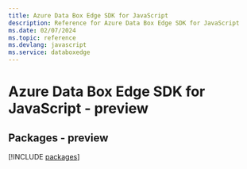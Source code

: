 ```yaml
---
title: Azure Data Box Edge SDK for JavaScript
description: Reference for Azure Data Box Edge SDK for JavaScript
ms.date: 02/07/2024
ms.topic: reference
ms.devlang: javascript
ms.service: databoxedge
---
```

# Azure Data Box Edge SDK for JavaScript - preview
## Packages - preview
[!INCLUDE [packages](data-box-edge-index.md)]